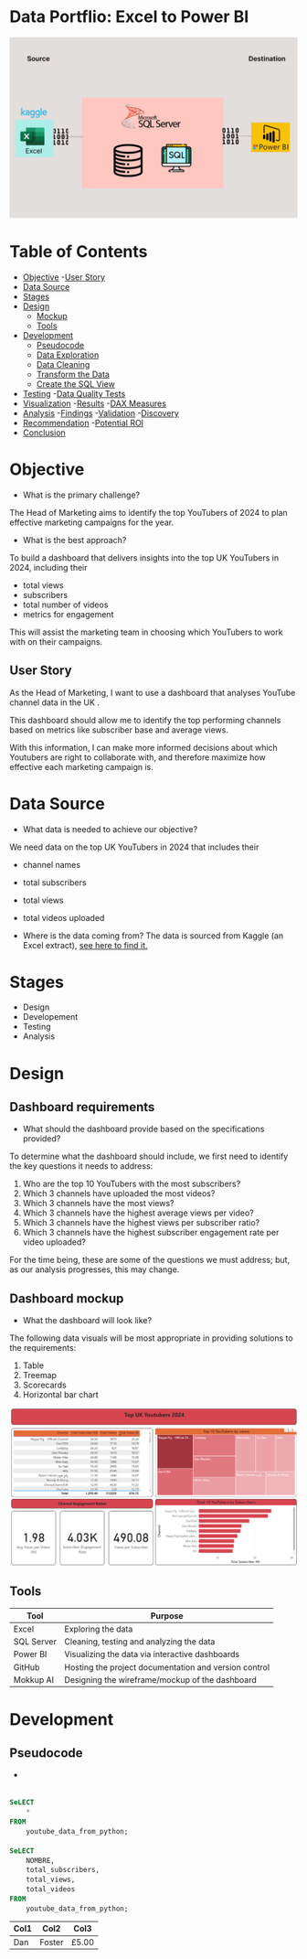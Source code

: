 # Data Portflio: Excel to Power BI

![Excel_to_PowerBI](assets/images/kaggle_to_powerbi.gif)



# Table of Contents

- [Objective](#objective)
  -[User Story](#user-story)
- [Data Source](#data-source)
- [Stages](#stages)
- [Design](#design)
  - [Mockup](#mockup)
  - [Tools](#tools)
- [Development](#development)
  - [Pseudocode](pseudocode)
  - [Data Exploration](data-exploration)
  - [Data Cleaning](#datacleaning)
  - [Transform the Data](#tranform-the-Data)
  - [Create the SQL View](create-the-sql-view)
- [Testing](#testing)
  -[Data Quality Tests](#data-quality-tests)
- [Visualization](#visualization)
  -[Results](#results)
  -[DAX Measures](#dax-measures)
- [Analysis](#analysis)
  -[Findings](#findings)
  -[Validation](#validation)
  -[Discovery](#discovery)
- [Recommendation](#recommendations)
  -[Potential ROI](#potential-courses-of-action)
- [Conclusion](#conclusion)


# Objective

- What is the primary challenge?

The Head of Marketing aims to identify the top YouTubers of 2024 to plan effective marketing campaigns for the year.

- What is the best approach?

To build a dashboard that delivers insights into the top UK YouTubers in 2024, including their

- total views 
- subscribers
- total number of videos
- metrics for engagement
  
This will assist the marketing team in choosing which YouTubers to work with on their campaigns.

## User Story

As the Head of Marketing, I want to use a dashboard that analyses YouTube channel data in the UK .

This dashboard should allow me to identify the top performing channels based on metrics like subscriber base and average views.

With this information, I can make more informed decisions about which Youtubers are right to collaborate with, and therefore maximize how effective each marketing campaign is.

# Data Source

- What data is needed to achieve our objective?

We need data on the top UK YouTubers in 2024 that includes their 
- channel names
- total subscribers
- total views
- total videos uploaded

- Where is the data coming from? 
The data is sourced from Kaggle (an Excel extract), [see here to find it.](https://www.kaggle.com/datasets/anubhavbharti/top-100-youtube-channels-2024-12-countries?select=UK_Top100_YoutubeChannels.csv)

# Stages

- Design
- Developement
- Testing
- Analysis 
 
# Design

## Dashboard requirements

- What should the dashboard provide based on the specifications provided?
  
To determine what the dashboard should include, we first need to identify the key questions it needs to address:

1. Who are the top 10 YouTubers with the most subscribers?
2. Which 3 channels have uploaded the most videos?
3. Which 3 channels have the most views?
4. Which 3 channels have the highest average views per video?
5. Which 3 channels have the highest views per subscriber ratio?
6. Which 3 channels have the highest subscriber engagement rate per video uploaded?

For the time being, these are some of the questions we must address; but, as our analysis progresses, this may change.

## Dashboard mockup

- What the dashboard will look like?

The following data visuals will be most appropriate in providing solutions to the requirements:

1. Table
2. Treemap
3. Scorecards
4. Horizontal bar chart


![random_example](assets/images/PowerBiDashboard.png)

## Tools

 | Tool| Purpose|
 | ---|---|
 | Excel | Exploring the data |
 | SQL Server | Cleaning, testing and analyzing the data |
 | Power BI | Visualizing the data via interactive dashboards |
 | GitHub | Hosting the project documentation and version control |
 | Mokkup AI | Designing the wireframe/mockup of the dashboard |


# Development

## Pseudocode

- 
  

```sql

SeLECT 
	*
FROM 
	youtube_data_from_python;

SeLECT 
	NOMBRE,
	total_subscribers,
	total_views,
	total_videos
FROM 
	youtube_data_from_python;
```

 | Col1 | Col2 | Col3|
 | ---|---|---|
 |Dan   |Foster|£5.00|	
